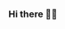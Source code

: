 ### Hi there 🤘🏼

<!--
**Cardosojean/Cardosojean** is a ✨ _special_ ✨ repository because its `README.md` (this file) appears on your GitHub profile.

Criei este perfil para registrar e compartilhar minhas experiências.

- Curitiba. PR.
- 🔭 I’m currently working on ...
- 🌱 I’m currently learning ...
- 👯 I’m looking to collaborate on ...
- 🤔 I’m looking for help with ...
- 💬 Ask me about ...
- 📫 How to reach me: ...
- 😄 Pronouns: ...
- ⚡ Fun fact: ...
-->
